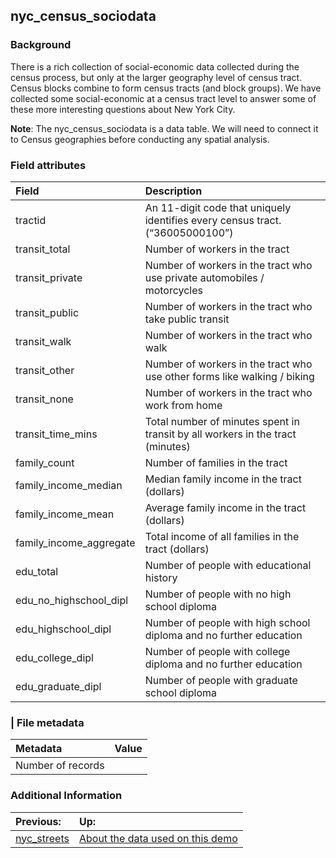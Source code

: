 ## nyc\_census\_sociodata

### Background
There is a rich collection of social-economic data collected during the census process, but only at the larger geography level of census tract. Census blocks combine to form census tracts (and block groups). We have collected some social-economic at a census tract level to answer some of these more interesting questions about New York City.

**Note**: The nyc_census_sociodata is a data table. We will need to connect it to Census geographies before conducting any spatial analysis.

### Field attributes
| Field | Description |
| :-------- | :---------- |
| tractid | An 11-digit code that uniquely identifies every census tract. (“36005000100”) |
| transit_total | Number of workers in the tract |
| transit_private | Number of workers in the tract who use private automobiles / motorcycles |
| transit_public | Number of workers in the tract who take public transit |
| transit_walk | Number of workers in the tract who walk |
| transit_other | Number of workers in the tract who use other forms like walking / biking |
| transit_none | Number of workers in the tract who work from home |
| transit\_time\_mins | Total number of minutes spent in transit by all workers in the tract (minutes) |
| family_count | Number of families in the tract |
| family\_income\_median | Median family income in the tract (dollars) |
| family\_income\_mean | Average family income in the tract (dollars) |
| family\_income\_aggregate | Total income of all families in the tract (dollars) |
| edu_total | Number of people with educational history |
| edu\_no\_highschool\_dipl | Number of people with no high school diploma |
| edu\_highschool\_dipl | Number of people with high school diploma and no further education |
| edu\_college\_dipl | Number of people with college diploma and no further education |
| edu\_graduate\_dipl | Number of people with graduate school diploma |

### | File metadata
| Metadata | Value |
| :------- | :---- |
| Number of records | |

### Additional Information

| Previous: | Up: |
| :-------- | :---- |
| [nyc_streets](/data/nyc/nyc_streets.md) | [About the data used on this demo](/ABOUTDATA.md) |
